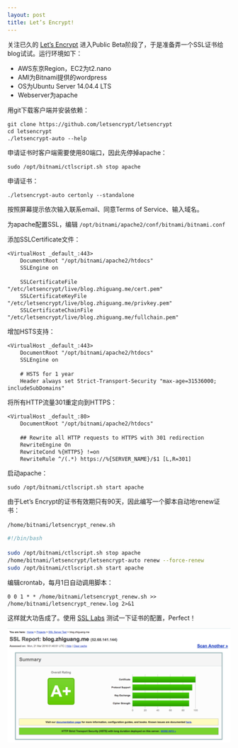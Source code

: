 ```yaml
---
layout: post
title: Let’s Encrypt!
---
```


关注已久的 [Let’s Encrypt][1] 进入Public Beta阶段了，于是准备弄一个SSL证书给blog试试。运行环境如下：

- AWS东京Region，EC2为t2.nano
- AMI为Bitnami提供的wordpress
- OS为Ubuntu Server 14.04.4 LTS
- Webserver为apache

用git下载客户端并安装依赖：

    git clone https://github.com/letsencrypt/letsencrypt
    cd letsencrypt
    ./letsencrypt-auto --help

申请证书时客户端需要使用80端口，因此先停掉apache：

    sudo /opt/bitnami/ctlscript.sh stop apache

申请证书：

    ./letsencrypt-auto certonly --standalone

按照屏幕提示依次输入联系email、同意Terms of Service、输入域名。

为apache配置SSL，编辑 `/opt/bitnami/apache2/conf/bitnami/bitnami.conf`

添加SSLCertificate文件：

```
<VirtualHost _default_:443>
    DocumentRoot "/opt/bitnami/apache2/htdocs"
    SSLEngine on
     
    SSLCertificateFile "/etc/letsencrypt/live/blog.zhiguang.me/cert.pem"
    SSLCertificateKeyFile "/etc/letsencrypt/live/blog.zhiguang.me/privkey.pem"
    SSLCertificateChainFile "/etc/letsencrypt/live/blog.zhiguang.me/fullchain.pem"
```

增加HSTS支持：

```
<VirtualHost _default_:443>
    DocumentRoot "/opt/bitnami/apache2/htdocs"
    SSLEngine on

    # HSTS for 1 year
    Header always set Strict-Transport-Security "max-age=31536000; includeSubDomains"
```

将所有HTTP流量301重定向到HTTPS：

```
<VirtualHost _default_:80>
    DocumentRoot "/opt/bitnami/apache2/htdocs"

    ## Rewrite all HTTP requests to HTTPS with 301 redirection
    RewriteEngine On
    RewriteCond %{HTTPS} !=on
    RewriteRule ^/(.*) https://%{SERVER_NAME}/$1 [L,R=301]
```

启动apache：

    sudo /opt/bitnami/ctlscript.sh start apache

由于Let’s Encrypt的证书有效期只有90天，因此编写一个脚本自动地renew证书：

`/home/bitnami/letsencrypt_renew.sh`

```bash
#!/bin/bash

sudo /opt/bitnami/ctlscript.sh stop apache
/home/bitnami/letsencrypt/letsencrypt-auto renew --force-renew
sudo /opt/bitnami/ctlscript.sh start apache
```

编辑crontab，每月1日自动调用脚本：

    0 0 1 * * /home/bitnami/letsencrypt_renew.sh >> /home/bitnami/letsencrypt_renew.log 2>&1

这样就大功告成了。使用 [SSL Labs][2] 测试一下证书的配置，Perfect！

![ssl-labs][3]

[1]: https://letsencrypt.org/
[2]: https://www.ssllabs.com/index.html
[3]: /img/2016/ssl-labs.png